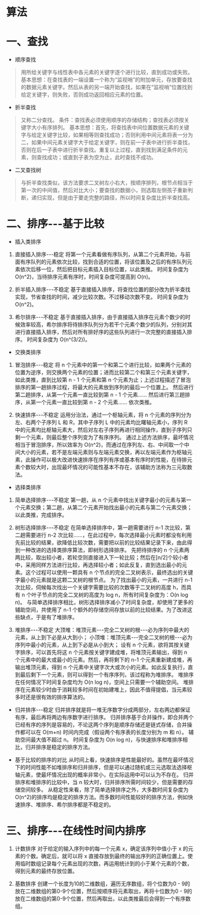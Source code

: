 # 算法
# 一、查找
- 顺序查找
> 用所给关键字与线性表中各元素的关键字逐个进行比较，直到成功或失败。
> 基本思想：在查找表的一端设置一个称为“监视哨”的附加单元，存放要查找的数据元素关键字。然后从表的另一端开始查找，如果在“监视哨”位置找到给定关键字，则失败，否则成功返回相应元素的位置。

- 折半查找
> 又称二分查找。
> 条件：查找表必须使用顺序的存储结构；查找表必须按关键字大小有序排列。
> 基本思想：首先，将查找表中间位置数据元素的关键字与给定关键字比较，如果相等则查找成功；否则利用中间元素将表一分为二，如果中间元素关键字大于给定关键字，则在前一子表中进行折半查找，否则在后一子表中进行折半查找。重复以上过程，直到找到满足条件的元素，则查找成功；或直到子表为空为止，此时查找不成功。

- 二叉查找树
> 与折半查找类似，该方法要求二叉树左小右大，按顺序排列，根节点相当于第一次的中间值，然后对比大小；要查找的数据小，则选取左侧孩子重新判断，递归实现，但是由于要走完整的路径，所以时间复杂度比折半查找高。

# 二、排序---基于比较
- 插入类排序
1. 直接插入排序---稳定
将第一个元素看做有序队列，从第二个元素开始，与前面有序队列的元素依次比较，找到合适的位置，将该位置及之后的有序队列元素依次后移一位，然后把目标元素插入目标位置，以此类推。
时间复杂度为 O(n^2)，当待排序元素有序时，时间复杂度可提高到 O(n)。

2. 折半插入排序---不稳定
基于直接插入排序，将查找位置的部分改为折半查找实现，节省查找的时间，减少比较次数。不过移动次数不变。
时间复杂度为 O(n^2)。

3. 希尔排序---不稳定
基于直接插入排序，由于直接插入排序在元素个数少的时候效率较高，希尔排序将待排序队列分为若干个元素个数少的队列，分别对其进行直接插入排序，然后对所有排好序的这些队列进行一次完整的直接插入排序。
时间复杂度为 O(n^(3/2))。

- 交换类排序
1. 冒泡排序---稳定
将 n 个元素中的第一个和第二个进行比较，如果两个元素的位置为逆序，则交换两个元素的位置；进而比较第二个和第三个元素关键字，如此类推，直到比较第 n - 1 个元素和第 n 个元素为止；上述过程描述了冒泡排序的第一趟排序过程，将最大的元素放到序列的最后一个位置上。
然后进行第二趟排序，从第一个元素一直比较到第 n - 1 个元素……
然后进行第三趟排序，从第一个元素一直比较到第 n - 2 个元素……
依次类推。

2. 快速排序---不稳定
运用分治法，通过一个枢轴元素，将 n 个元素的序列分为左、右两个子序列 L 和 R，其中子序列 L 中的元素均比曙轴元素小，序列 R 中的元素均比枢轴元素大，然后对左右子序列再进行相同操作，直到子序列只剩一个元素，则最后整个序列变为了有序序列。
通过上述方法排序，最坏情况相当于冒泡排序，所以效率为 O(n^2)，而通过在序列左、右、中间取一个中间大小的元素，若不是左端元素则与左端元素交换，再以左端元素作为枢轴元素，此操作可以极大改进快速排序在序列有序或基本有序时的性能，在待排元素个数较大时，出现最坏情况的可能性基本不存在，该辅助方法称为三元取数法。

- 选择类排序
1. 简单选择排序---不稳定
第一趟，从 n 个元素中找出关键字最小的元素与第一个元素交换；第二趟，从第二个元素开始找出最小的元素与第二个元素交换；以此类推，完成排序。

2. 树形选择排序---不稳定
在简单选择排序中，第一趟需要进行 n-1 次比较，第二趟需要进行 n-2 次比较……，在此过程中，每次选择最小元素时都没有利用先前比较的结果，欲降低比较次数，需要把以前的比较结果记录下来，由此得到一种改进的选择类排序算法，即树形选择排序。
先把待排序的 n 个元素两两比较，取出较小者，若轮空则直接进入下一轮比较；然后在[n/2]个较小者中，采用同样方法进行比较，再选择较小者；如此反复，直到选出最小的元素。这个过程可以使用一颗具有 n 个节点的完全二叉树表示，最终选出的关键字最小的元素就是这颗二叉树的根节点。
为了找出最小的元素，一共进行 n-1 次比较，伺候每次找出一个关键字需要比较的次数等于二叉树的高度 h，而具有 n 个叶子节点的完全二叉树的高度为 log n，所有时间复杂度为：O(n log n)。
与简单选择排序相比，树形选择排序减小了时间复杂度，却使用了更多的辅助空间，共使用了 n-1 个额外的存储空间存放以前的比较结果。为了改进这些缺点，于是有了堆排序。

3. 堆排序---不稳定
大顶堆：堆顶元素---完全二叉树的根---必为序列中最大的元素，从上到下必是从大到小；
小顶堆：堆顶元素---完全二叉树的根---必为序列中最小的元素，从上到下必是从小到大；
设有 n 个元素，欲将其按关键字排序，可以首先将这 n 个元素按关键字建成堆，将堆顶元素输出，得到 n 个元素中的最大或最小的元素。然后，再将剩下的 n-1 个元素重新建成堆，再输出堆顶元素，得到 n 个元素中关键字次大或次小的元素。如此反复执行，直到最后剩下一个元素，则可以得到一个有序序列，该过程称为堆排序。
堆排序在任何情况下时间复杂度均为 O(n log n)，空间上只需要一个辅助空间。
堆排序在元素较少时由于消耗较多时间在初始建堆上，因此不值得提倡，当元素较多时还是很有效的排序算法的。

- 归并排序---稳定
归并排序就是将一堆无序数字分成两部分，左右两边都保证有序，最后再将两边有序数字进行排序。
归并排序基于合并操作，即合并两个已经有序的序列是容易的，不论这两个序列是顺序存储还是链式存储，合并操作都可以在 O(m+n) 时间内完成（假设两个有序表的长度分别为 m 和 n）。
辅助空间最大值不超过 n。
时间复杂度为 O(n log n)，与快速排序和堆排序相比，归并排序是稳定的排序方法。

- 基于比较的排序的对比
从时间上看，快速排序是性能最好的。虽然在最坏情况下的时间性能不如堆排序和归并排序，但是可以通过随机或三元选取法选择枢轴元素，使最坏情况出现的概率非常小，在实际运用中可以认为不存在。
归并排序和堆排序的比较中，当 n 较大时，归并排序所需时间较少，但是需要的存储空间较多。
从稳定性来看，除了简单选择排序之外，大多数时间复杂度为 O(n^2)的排序均是稳定的排序方法。而多数时间性能较好的排序方法，例如快速排序、堆排序、希尔排序都是不稳定的。

# 三、排序---在线性时间内排序
1. 计数排序
对于给定的输入序列中的每一个元素 x，确定该序列中值小于 x 的元素的个数。确定后，就可以将 x 直接存放到最终的输出序列的正确位置上。使用临时数组记录每个元素出现的次数，再运用统计到的小于某个元素的个数，得到元素的最终存放位置。

2. 基数排序
创建一个长度为10的二维数组，遍历无序数组，将个位数为0 - 9的放在二维数组的第0-9个位置，然后按顺序将元素取出，再将十位数为0 - 9的放在二维数组的第0-9个位置，然后再取出，以此类推最后会得到一个有序数组。
